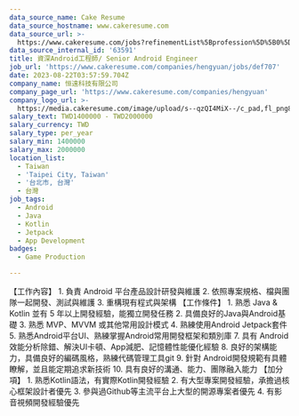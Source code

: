 ```yaml
---
data_source_name: Cake Resume
data_source_hostname: www.cakeresume.com
data_source_url: >-
  https://www.cakeresume.com/jobs?refinementList%5Bprofession%5D%5B0%5D=game-production&range%5Bsalary_range%5D%5Bmin%5D=100000
data_source_internal_id: '63591'
title: 資深Android工程師/ Senior Android Engineer
job_url: 'https://www.cakeresume.com/companies/hengyuan/jobs/def707'
date: 2023-08-22T03:57:59.704Z
company_name: 恒遠科技有限公司
company_page_url: 'https://www.cakeresume.com/companies/hengyuan'
company_logo_url: >-
  https://media.cakeresume.com/image/upload/s--qzQI4MiX--/c_pad,fl_png8,h_200,w_200/v1687139940/zmrhhm33sng7o7xzinlx.png
salary_text: TWD1400000 - TWD2000000
salary_currency: TWD
salary_type: per_year
salary_min: 1400000
salary_max: 2000000
location_list:
  - Taiwan
  - 'Taipei City, Taiwan'
  - '台北市, 台灣'
  - 台灣
job_tags:
  - Android
  - Java
  - Kotlin
  - Jetpack
  - App Development
badges:
  - Game Production

---
```


【工作內容】 1. 負責 Android 平台產品設計研發與維護 2. 依照專案規格、檔與團隊一起開發、測試與維護 3. 重構現有程式與架構 【工作條件】 1. 熟悉 Java & Kotlin 並有 5 年以上開發經驗，能獨立開發任務 2. 具備良好的Java與Android基礎 3. 熟悉 MVP、MVVM 或其他常用設計模式 4. 熟練使用Android Jetpack套件 5. 熟悉Android平台UI、熟練掌握Android常用開發框架和類別庫 7. 具有 Android 效能分析除錯、解決UI卡頓、App減肥、記憶體性能優化經驗 8. 良好的架構能力，具備良好的編碼風格，熟練代碼管理工具git 9. 針對 Android開發規範有具體瞭解，並且能定期追求新技術 10. 具有良好的溝通、能力、團隊融入能力 【加分項】 1. 熟悉Kotlin語法，有實際Kotlin開發經驗 2. 有大型專案開發經驗，承擔過核心框架設計者優先 3. 參與過Github等主流平台上大型的開源專案者優先 4. 有影音視頻開發經驗優先